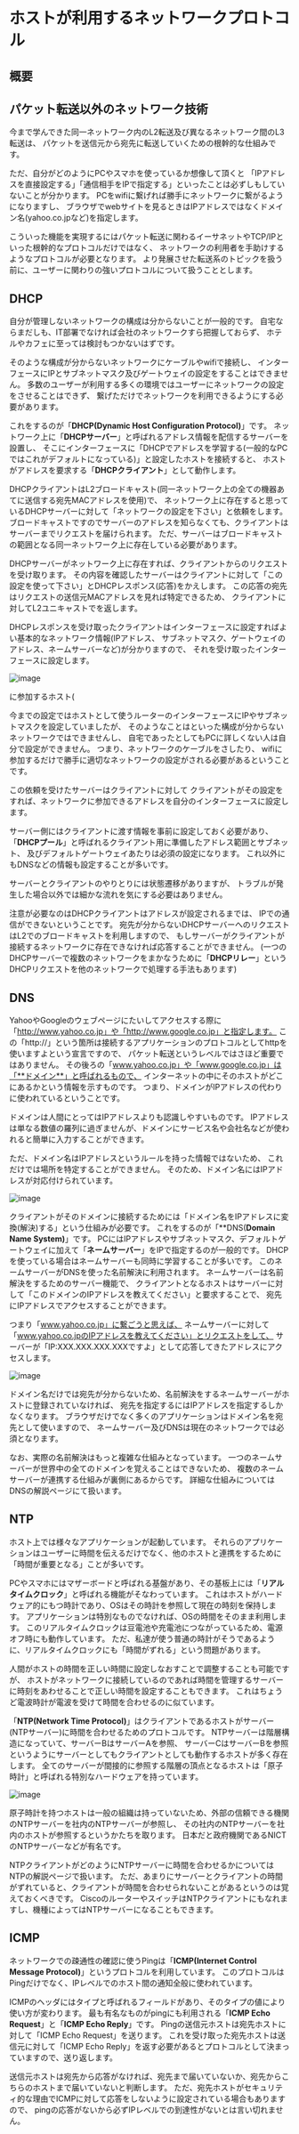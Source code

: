 # ホストが利用するネットワークプロトコル

## 概要


## パケット転送以外のネットワーク技術

今まで学んできた同一ネットワーク内のL2転送及び異なるネットワーク間のL3転送は、
パケットを送信元から宛先に転送していくための根幹的な仕組みです。

ただ、自分がどのようにPCやスマホを使っているか想像して頂くと
「IPアドレスを直接設定する」「通信相手をIPで指定する」といったことは必ずしもしていないことが分かります。
PCをwifiに繋げれば勝手にネットワークに繋がるようになりますし、
ブラウザでwebサイトを見るときはIPアドレスではなくドメイン名(yahoo.co.jpなど)を指定します。

こういった機能を実現するにはパケット転送に関わるイーサネットやTCP/IPといった根幹的なプロトコルだけではなく、
ネットワークの利用者を手助けするようなプロトコルが必要となります。
より発展させた転送系のトピックを扱う前に、ユーザーに関わりの強いプロトコルについて扱うこととします。


## DHCP

自分が管理しないネットワークの構成は分からないことが一般的です。
自宅ならまだしも、IT部署でなければ会社のネットワークすら把握しておらず、
ホテルやカフェに至っては検討もつかないはずです。

そのような構成が分からないネットワークにケーブルやwifiで接続し、
インターフェースにIPとサブネットマスク及びゲートウェイの設定をすることはできません。
多数のユーザーが利用する多くの環境ではユーザーにネットワークの設定をさせることはできず、
繋げただけでネットワークを利用できるようにする必要があります。

これをするのが「**DHCP(Dynamic Host Configuration Protocol)**」です。
ネットワーク上に「**DHCPサーバー**」と呼ばれるアドレス情報を配信するサーバーを設置し、
そこにインターフェースに「DHCPでアドレスを学習する(一般的なPCではこれがデフォルトになっている)」と設定したホストを接続すると、
ホストがアドレスを要求する「**DHCPクライアント**」として動作します。

DHCPクライアントはL2ブロードキャスト(同一ネットワーク上の全ての機器あてに送信する宛先MACアドレスを使用)で、
ネットワーク上に存在すると思っているDHCPサーバーに対して「ネットワークの設定を下さい」と依頼をします。
ブロードキャストですのでサーバーのアドレスを知らなくても、クライアントはサーバーまでリクエストを届けられます。
ただ、サーバーはブロードキャストの範囲となる同一ネットワーク上に存在している必要があります。

DHCPサーバーがネットワーク上に存在すれば、クライアントからのリクエストを受け取ります。
その内容を確認したサーバーはクライアントに対して「この設定を使って下さい」とDHCPレスポンス(応答)をかえします。
この応答の宛先はリクエストの送信元MACアドレスを見れば特定できるため、
クライアントに対してL2ユニキャストでを返します。

DHCPレスポンスを受け取ったクライアントはインターフェースに設定すればよい基本的なネットワーク情報(IPアドレス、
サブネットマスク、ゲートウェイのアドレス、ネームサーバーなど)が分かりますので、
それを受け取ったインターフェースに設定します。

![image](./0040_image/01.png)

に参加するホスト(

今までの設定ではホストとして使うルーターのインターフェースにIPやサブネットマスクを設定していましたが、
そのようなことはといった構成が分からないネットワークではできませんし、
自宅であったとしてもPCに詳しくない人は自分で設定ができません。
つまり、ネットワークのケーブルをさしたり、
wifiに参加するだけで勝手に適切なネットワークの設定がされる必要があるということです。


この依頼を受けたサーバーはクライアントに対して
クライアントがその設定をすれば、ネットワークに参加できるアドレスを自分のインターフェースに設定します。



サーバー側にはクライアントに渡す情報を事前に設定しておく必要があり、
「**DHCPプール**」と呼ばれるクライアント用に準備したアドレス範囲とサブネット、
及びデフォルトゲートウェイあたりは必須の設定になります。
これ以外にもDNSなどの情報も設定することが多いです。

サーバーとクライアントのやりとりには状態遷移がありますが、
トラブルが発生した場合以外では細かな流れを気にする必要はありません。

注意が必要なのはDHCPクライアントはアドレスが設定されるまでは、
IPでの通信ができないということです。
宛先が分からないDHCPサーバーへのリクエストはL2でのブロードキャストを利用しますので、
もしサーバーがクライアントが接続するネットワークに存在できなければ応答することができません。
(一つのDHCPサーバーで複数のネットワークをまかなうために「**DHCPリレー**」というDHCPリクエストを他のネットワークで処理する手法もあります)

## DNS

YahooやGoogleのウェブページにたいしてアクセスする際に「http://www.yahoo.co.jp」や「http://www.google.co.jp」と指定します。
この「http://」という箇所は接続するアプリケーションのプロトコルとしてhttpを使いますよという宣言ですので、
パケット転送というレベルではさほど重要ではありません。
その後ろの「www.yahoo.co.jp」や「www.google.co.jp」は「**ドメイン**」と呼ばれるもので、
インターネットの中にそのホストがどこにあるかという情報を示すものです。
つまり、ドメインがIPアドレスの代わりに使われているということです。

ドメインは人間にとってはIPアドレスよりも認識しやすいものです。
IPアドレスは単なる数値の羅列に過ぎませんが、ドメインにサービス名や会社名などが使われると簡単に入力することができます。

ただ、ドメイン名はIPアドレスというルールを持った情報ではないため、
これだけでは場所を特定することができません。
そのため、ドメイン名にはIPアドレスが対応付けられています。

![image](./0025_image/01.png)

クライアントがそのドメインに接続するためには「ドメイン名をIPアドレスに変換(解決)する」という仕組みが必要です。
これをするのが「**DNS(**Domain Name System)**」です。
PCにはIPアドレスやサブネットマスク、デフォルトゲートウェイに加えて「**ネームサーバー**」をIPで指定するのが一般的です。
DHCPを使っている場合はネームサーバーも同時に学習することが多いです。
このネームサーバーがDNSを使った名前解決に利用されます。
ネームサーバーは名前解決をするためのサーバー機能で、
クライアントとなるホストはサーバーに対して「このドメインのIPアドレスを教えてください」と要求することで、
宛先にIPアドレスでアクセスすることができます。

つまり「www.yahoo.co.jp」に繋ごうと思えば、
ネームサーバーに対して「www.yahoo.co.jpのIPアドレスを教えてください」とリクエストをして、
サーバーが「IP:XXX.XXX.XXX.XXXですよ」として応答してきたアドレスにアクセスします。

![image](./0025_image/01.png)

ドメイン名だけでは宛先が分からないため、名前解決をするネームサーバーがホストに登録されていなければ、
宛先を指定するにはIPアドレスを指定するしかなくなります。
ブラウザだけでなく多くのアプリケーションはドメイン名を宛先として使いますので、
ネームサーバー及びDNSは現在のネットワークでは必須となります。

なお、実際の名前解決はもっと複雑な仕組みとなっています。
一つのネームサーバーが世界中の全てのドメインを覚えることはできないため、
複数のネームサーバーが連携する仕組みが裏側にあるからです。
詳細な仕組みについてはDNSの解説ページにて扱います。


## NTP

ホスト上では様々なアプリケーションが起動しています。
それらのアプリケーションはユーザーに時間を伝えるだけでなく、他のホストと連携をするために「時間が重要となる」ことが多いです。

PCやスマホにはマザーボードと呼ばれる基盤があり、その基板上には「**リアルタイムクロック**」と呼ばれる機能がそなわっています。
これはホストがハードウェア的にもつ時計であり、OSはその時計を参照して現在の時刻を保持します。
アプリケーションは特別なものでなければ、OSの時間をそのまま利用します。
このリアルタイムクロックは豆電池や充電池につながっているため、電源オフ時にも動作しています。
ただ、私達が使う普通の時計がそうであるように、リアルタイムクロックにも「時間がずれる」という問題があります。

人間がホストの時間を正しい時間に設定しなおすことで調整することも可能ですが、
ホストがネットワークに接続しているのであれば時間を管理するサーバーに時刻をあわせることで正しい時間を設定することもできます。
これはちょうど電波時計が電波を受けて時間を合わせるのに似ています。

「**NTP(Network Time Protocol)**」はクライアントであるホストがサーバー(NTPサーバー)に時間を合わせるためのプロトコルです。
NTPサーバーは階層構造になっていて、サーバーBはサーバーAを参照、
サーバーCはサーバーBを参照というようにサーバーとしてもクライアントとしても動作するホストが多く存在します。
全てのサーバーが間接的に参照する階層の頂点となるホストは「原子時計」と呼ばれる特別なハードウェアを持っています。

![image](./0025_image/01.png)

原子時計を持つホストは一般の組織は持っていないため、外部の信頼できる機関のNTPサーバーを社内のNTPサーバーが参照し、
その社内のNTPサーバーを社内のホストが参照するというかたちを取ります。
日本だと政府機関であるNICTのNTPサーバーなどが有名です。

NTPクライアントがどのようにNTPサーバーに時間を合わせるかについてはNTPの解説ページで扱います。
ただ、あまりにサーバーとクライアントの時間がずれていると、クライアントが時間を合わせられないことがあるというのは覚えておくべきです。
CiscoのルーターやスイッチはNTPクライアントにもなれますし、機種によってはNTPサーバーになることもできます。


## ICMP

ネットワークでの疎通性の確認に使うPingは「**ICMP(Internet Control Message Protocol)**」というプロトコルを利用しています。
このプロトコルはPingだけでなく、IPレベルでのホスト間の通知全般に使われています。

ICMPのヘッダにはタイプと呼ばれるフィールドがあり、そのタイプの値により使い方が変わります。
最も有名なものがpingにも利用される「**ICMP Echo Request**」と「**ICMP Echo Reply**」です。
Pingの送信元ホストは宛先ホストに対して「ICMP Echo Request」を送ります。
これを受け取った宛先ホストは送信元に対して「ICMP Echo Reply」を返す必要があるとプロトコルとして決まっていますので、送り返します。

送信元ホストは宛先から応答がなければ、宛先まで届いていないか、宛先からこちらのホストまで届いていないと判断します。
ただ、宛先ホストがセキュリティ的な理由でICMPに対して応答をしないように設定されている場合もありますので、
pingの応答がないから必ずIPレベルでの到達性がないとは言い切れません。
